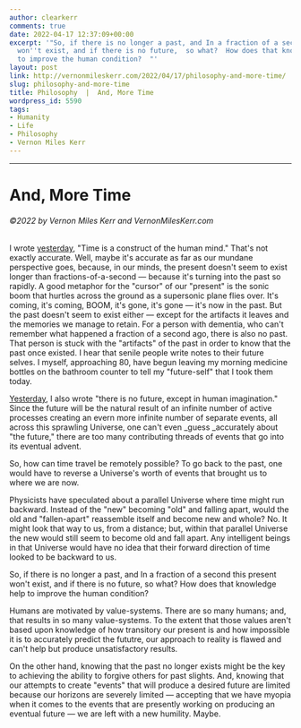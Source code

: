 ```yaml
---
author: clearkerr
comments: true
date: 2022-04-17 12:37:09+00:00
excerpt: '"So, if there is no longer a past, and In a fraction of a second this present
  won''t exist, and if there is no future,  so what?  How does that knowledge help
  to improve the human condition?  "'
layout: post
link: http://vernonmileskerr.com/2022/04/17/philosophy-and-more-time/
slug: philosophy-and-more-time
title: Philosophy  |  And, More Time
wordpress_id: 5590
tags:
- Humanity
- Life
- Philosophy
- Vernon Miles Kerr
---
```





* * *













# And, More Time







###### ©2022 by Vernon Miles Kerr and VernonMilesKerr.com







I wrote [yesterday](https://vernonmileskerr.com/2022/04/15/philosophy-time/),  "Time is a construct of the human mind." That's not exactly accurate.  Well, maybe it's accurate as far as our mundane perspective goes,  because, in our minds, the present doesn't seem to exist longer than fractions-of-a-second — because it's turning into the past so rapidly.  A good metaphor for the "cursor" of our "present" is the sonic boom that hurtles across the ground as a supersonic plane flies over. It's coming, it's coming, BOOM, it's gone, it's gone — it's now in the past.  But the past doesn't seem to exist either — except for the artifacts it leaves and the memories we manage to retain. For a person with dementia, who can't remember what happened a fraction of a second ago, there is also no past. That person is stuck with the "artifacts" of the past in order to know that the past once existed.  I hear that senile people write notes to their future selves.  I myself, approaching 80, have begun leaving my morning medicine bottles on the bathroom counter to tell my "future-self" that I took them today.













[Yesterday](https://vernonmileskerr.com/2022/04/15/philosophy-time/), I also wrote "there is no future, except in human imagination." Since the future will be the natural result of an infinite number of active processes creating an evern more infinite number of separate events, all across this sprawling Universe, one can't even _guess _accurately about "the future," there are too many contributing threads of events that go into its eventual advent.    







So, how can time travel be remotely possible? To go back to the past, one would have to reverse a Universe's worth of events that brought us to where we are now.







Physicists have speculated about a parallel Universe where time might run backward.  Instead of the "new" becoming "old" and falling apart, would the old and "fallen-apart" reassemble itself and become new and whole?  No. It might look that way to us, from a distance; but, within that parallel Universe the new would still seem to become old and fall apart. Any intelligent beings in that Universe would have no idea that their forward direction of time looked to be backward to us.







So, if there is no longer a past, and In a fraction of a second this present won't exist, and if there is no future,  so what?  How does that knowledge help to improve the human condition?  







Humans are motivated by value-systems.  There are so many humans; and, that results in so many value-systems. To the extent that those values aren't based upon knowledge of how transitory our present is and how impossible it is to accurately predict the fututre, our approach to reality is flawed and can't help but produce unsatisfactory results.  







On the other hand, knowing that the past no longer exists might be the key to achieving the ability to forgive others for past slights.  And, knowing that our attempts to create "events" that will produce a desired future are limited because our horizons are severely limited — accepting that we have myopia when it comes to the events that are presently working on producing an eventual future — we are left with a new humility.  Maybe.










